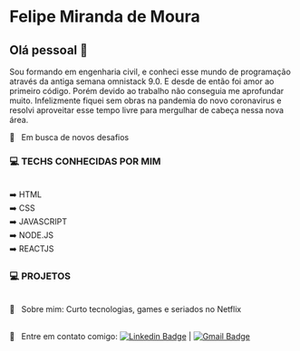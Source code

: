 
# Felipe Miranda de Moura

## Olá pessoal 👋
Sou formando em engenharia civil, e conheci esse mundo de programação através da antiga semana omnistack 9.0. E desde de então foi amor ao primeiro código. Porém devido ao trabalho não conseguia me aprofundar muito. Infelizmente fiquei sem obras na pandemia do novo coronavirus e resolvi aproveitar esse tempo livre para mergulhar de cabeça nessa nova área.

 :rocket:  &nbsp; Em busca de novos desafios
### :computer: TECHS CONHECIDAS POR MIM
 <br/> :arrow_right: HTML
 <br/> :arrow_right: CSS
 <br/> :arrow_right: JAVASCRIPT
 <br/> :arrow_right: NODE.JS
 <br/> :arrow_right: REACTJS
 
 ### :computer: PROJETOS

 <br/> 💬  &nbsp; Sobre mim: Curto tecnologias, games  e seriados no Netflix
 
 <br/> :email: &nbsp; Entre em contato comigo: [![Linkedin Badge](https://img.shields.io/badge/-FelipeMoura-blue?style=flat-square&logo=Linkedin&logoColor=white&link=https://www.linkedin.com/in/felipemmoura/)](https://www.linkedin.com/in/felipemmoura/) 
| 
[![Gmail Badge](https://img.shields.io/badge/-felipemimoura@gmail.com-c14438?style=flat-square&logo=Gmail&logoColor=white&link=mailto:felipemimoura@gmail.com)](mailto:felipemimoura@gmail.com)
